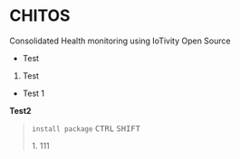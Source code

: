 # CHITOS
Consolidated Health monitoring using IoTivity Open Source

* Test 

1. Test 
 - Test 1 
 
__**Test2**__

> `install package`
<kbd>CTRL</kbd> <kbd>SHIFT</kbd> <P></P> 1. 111
 
